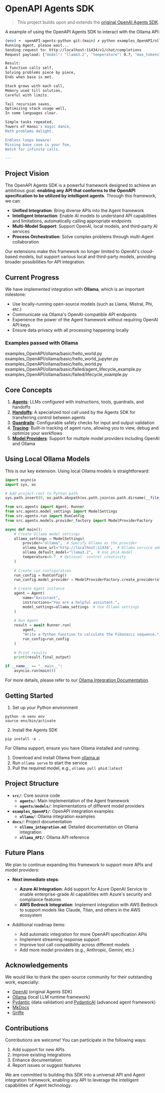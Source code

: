 # OpenAPI Agents SDK

> This project builds upon and extends the [original OpenAI Agents SDK](https://github.com/openai/openai-agents-python/blob/main/README.md).

A example of using the OpenAPI Agents SDK to interact with the Ollama API:
```bash
(env) ➜  openAPI-agents-python git:(main) ✗ python examples_OpenAPI/ollama/basic/hello_world.py 
Running Agent, please wait...
Sending request to: http://localhost:11434/v1/chat/completions
Request payload: {"model": "llama3.2", "temperature": 0.7, "max_tokens": 1000, "messages": [{"role": "system", "content": "You only respond in haikus."}, {"content": "Tell me about recursion in programming.", "role": "user"}]}

Result:
A function calls self,  
Solving problems piece by piece,  
Ends when base is met.  

Stack grows with each call,  
Memory used till solution,  
Careful with limits.  

Tail recursion saves,  
Optimizing stack usage well,  
In some languages clear.  

Simple tasks repeated,  
Towers of Hanoi's magic dance,  
Math problems delight.  

Endless loops beware!  
Missing base case is your foe,  
Watch for infinite calls.  

---
```

## Project Vision

The OpenAPI Agents SDK is a powerful framework designed to achieve an ambitious goal: **enabling any API that conforms to the OpenAPI specification to be utilized by intelligent agents**. Through this framework, we can:

- **Unified Integration**: Bring diverse APIs into the Agent framework
- **Intelligent Interaction**: Enable AI models to understand API capabilities and limitations, automatically calling appropriate endpoints
- **Multi-Model Support**: Support OpenAI, local models, and third-party AI services
- **Process Orchestration**: Solve complex problems through multi-Agent collaboration

Our extensions make this framework no longer limited to OpenAI's cloud-based models, but support various local and third-party models, providing broader possibilities for API integration.



## Current Progress

We have implemented integration with **Ollama**, which is an important milestone:

- Use locally-running open-source models (such as Llama, Mistral, Phi, etc.)
- Communicate via Ollama's OpenAI-compatible API endpoints
- Experience the power of the Agent framework without requiring OpenAI API keys
- Ensure data privacy with all processing happening locally

### Examples passed with Ollama
examples_OpenAPI/ollama/basic/hello_world.py
examples_OpenAPI/ollama/basic/hello_world_jupyter.py
examples_OpenAPI/ollama/basic/hello_world.py
examples_OpenAPI/ollama/basic/failed/agent_lifecycle_example.py
examples_OpenAPI/ollama/basic/failed/lifecycle_example.py





## Core Concepts

1. [**Agents**](https://openai.github.io/openai-agents-python/agents): LLMs configured with instructions, tools, guardrails, and handoffs
2. [**Handoffs**](https://openai.github.io/openai-agents-python/handoffs/): A specialized tool call used by the Agents SDK for transferring control between agents
3. [**Guardrails**](https://openai.github.io/openai-agents-python/guardrails/): Configurable safety checks for input and output validation
4. [**Tracing**](https://openai.github.io/openai-agents-python/tracing/): Built-in tracking of agent runs, allowing you to view, debug and optimize your workflows
5. [**Model Providers**](https://openai.github.io/openai-agents-python/ollama_integration): Support for multiple model providers including OpenAI and Ollama

## Using Local Ollama Models

This is our key extension. Using local Ollama models is straightforward:

```python
import asyncio
import sys, os

# Add project root to Python path
sys.path.insert(0, os.path.abspath(os.path.join(os.path.dirname(__file__), '../../..')))

from src.agents import Agent, Runner
from src.agents.model_settings import ModelSettings
from src.agents.run import RunConfig
from src.agents.models.provider_factory import ModelProviderFactory

async def main():
    # Create Ollama model settings
    ollama_settings = ModelSettings(
        provider="ollama",  # Specify Ollama as the provider
        ollama_base_url="http://localhost:11434",  # Ollama service address
        ollama_default_model="llama3.2",  # Use phi4 model
        temperature=0.7  # Optional: control creativity
    )
    
    # Create run configuration
    run_config = RunConfig()
    run_config.model_provider = ModelProviderFactory.create_provider(ollama_settings)

    # Create Agent instance
    agent = Agent(
        name="Assistant",
        instructions="You are a helpful assistant.",
        model_settings=ollama_settings  # Use Ollama settings
    )
    
    # Run Agent
    result = await Runner.run(
        agent, 
        "Write a Python function to calculate the Fibonacci sequence.", 
        run_config=run_config
    )
    
    # Print results
    print(result.final_output)

if __name__ == "__main__":
    asyncio.run(main())
```

For more details, please refer to our [Ollama Integration Documentation](docs/ollama_integration.md).

## Getting Started

1. Set up your Python environment

```
python -m venv env
source env/bin/activate
```

2. Install the Agents SDK

```
pip install -e .
```

For Ollama support, ensure you have Ollama installed and running:
1. Download and install Ollama from [ollama.ai](https://ollama.ai)
2. Run `ollama serve` to start the service
3. Pull the required model, e.g., `ollama pull phi4:latest`

## Project Structure

- **`src/`**: Core source code
  - **`agents/`**: Main implementation of the Agent framework
  - **`agents/models/`**: Implementations of different model providers
- **`examples_OpenAPI/`**: OpenAPI integration examples
  - **`ollama/`**: Ollama integration examples
- **`docs/`**: Project documentation
  - **`ollama_integration.md`**: Detailed documentation on Ollama integration
  - **`ollama_API/`**: Ollama API reference

## Future Plans

We plan to continue expanding this framework to support more APIs and model providers:

- **Next immediate steps**:
  - **Azure AI Integration**: Add support for Azure OpenAI Service to enable enterprise-grade AI capabilities with Azure's security and compliance features
  - **AWS Bedrock Integration**: Implement integration with AWS Bedrock to support models like Claude, Titan, and others in the AWS ecosystem

- Additional roadmap items:
  - Add automatic integration for more OpenAPI specification APIs
  - Implement streaming response support
  - Improve tool call compatibility across different models
  - Add more model providers (e.g., Anthropic, Gemini, etc.)

## Acknowledgements

We would like to thank the open-source community for their outstanding work, especially:

- [OpenAI](https://openai.com/) (original Agents SDK)
- [Ollama](https://ollama.ai/) (local LLM runtime framework)
- [Pydantic](https://docs.pydantic.dev/latest/) (data validation) and [PydanticAI](https://ai.pydantic.dev/) (advanced agent framework)
- [MkDocs](https://github.com/squidfunk/mkdocs-material)
- [Griffe](https://github.com/mkdocstrings/griffe)

## Contributions

Contributions are welcome! You can participate in the following ways:

1. Add support for new APIs
2. Improve existing integrations
3. Enhance documentation
4. Report issues or suggest features

We are committed to building this SDK into a universal API and Agent integration framework, enabling any API to leverage the intelligent capabilities of Agent technology.
